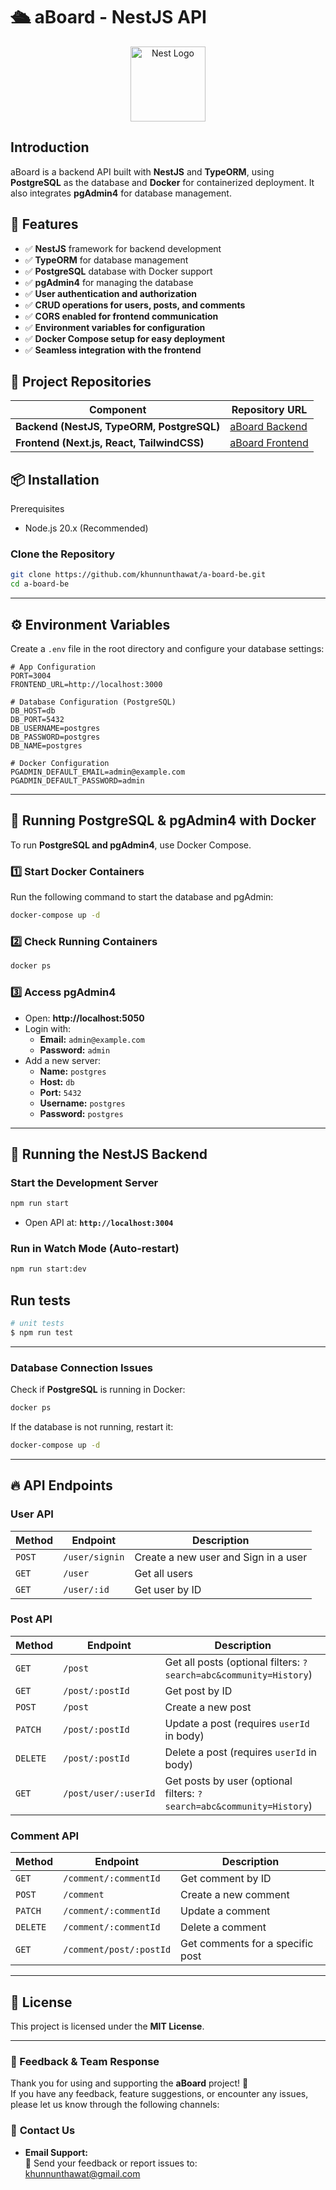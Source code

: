 # 🛳 aBoard - NestJS API

<p align="center">
  <a href="http://nestjs.com/" target="blank"><img src="https://nestjs.com/img/logo-small.svg" width="120" alt="Nest Logo" /></a>
</p>

## Introduction

aBoard is a backend API built with **NestJS** and **TypeORM**, using **PostgreSQL** as the database and **Docker** for containerized deployment. It also integrates **pgAdmin4** for database management.

## 📌 Features

- ✅ **NestJS** framework for backend development
- ✅ **TypeORM** for database management
- ✅ **PostgreSQL** database with Docker support
- ✅ **pgAdmin4** for managing the database
- ✅ **User authentication and authorization**
- ✅ **CRUD operations for users, posts, and comments**
- ✅ **CORS enabled for frontend communication**
- ✅ **Environment variables for configuration**
- ✅ **Docker Compose setup for easy deployment**
- ✅ **Seamless integration with the frontend**

## 🔗 Project Repositories

| Component                                  | Repository URL                                                |
| ------------------------------------------ | ------------------------------------------------------------- |
| **Backend (NestJS, TypeORM, PostgreSQL)**  | [aBoard Backend](https://github.com/khunnunthawat/a-board-be) |
| **Frontend (Next.js, React, TailwindCSS)** | [aBoard Frontend](https://github.com/khunnunthawat/a-board)   |

[circleci-image]: https://img.shields.io/circleci/build/github/nestjs/nest/master?token=abc123def456
[circleci-url]: https://circleci.com/gh/nestjs/nest

## 📦 Installation

Prerequisites

- Node.js 20.x (Recommended)

### **Clone the Repository**

```bash
git clone https://github.com/khunnunthawat/a-board-be.git
cd a-board-be
```

---

## ⚙️ Environment Variables

Create a `.env` file in the root directory and configure your database settings:

```env
# App Configuration
PORT=3004
FRONTEND_URL=http://localhost:3000

# Database Configuration (PostgreSQL)
DB_HOST=db
DB_PORT=5432
DB_USERNAME=postgres
DB_PASSWORD=postgres
DB_NAME=postgres

# Docker Configuration
PGADMIN_DEFAULT_EMAIL=admin@example.com
PGADMIN_DEFAULT_PASSWORD=admin
```

---

## 🐳 Running PostgreSQL & pgAdmin4 with Docker

To run **PostgreSQL and pgAdmin4**, use Docker Compose.

### **1️⃣ Start Docker Containers**

Run the following command to start the database and pgAdmin:

```bash
docker-compose up -d
```

### **2️⃣ Check Running Containers**

```bash
docker ps
```

### **3️⃣ Access pgAdmin4**

- Open: **http://localhost:5050**
- Login with:
  - **Email:** `admin@example.com`
  - **Password:** `admin`
- Add a new server:
  - **Name:** `postgres`
  - **Host:** `db`
  - **Port:** `5432`
  - **Username:** `postgres`
  - **Password:** `postgres`

---

## 🚀 Running the NestJS Backend

### **Start the Development Server**

```bash
npm run start
```

- Open API at: **`http://localhost:3004`**

### **Run in Watch Mode (Auto-restart)**

```bash
npm run start:dev
```

## Run tests

```bash
# unit tests
$ npm run test
```

---

### **Database Connection Issues**

Check if **PostgreSQL** is running in Docker:

```bash
docker ps
```

If the database is not running, restart it:

```bash
docker-compose up -d
```

---

## 🔥 API Endpoints

### **User API**

| Method | Endpoint       | Description                          |
| ------ | -------------- | ------------------------------------ |
| `POST` | `/user/signin` | Create a new user and Sign in a user |
| `GET`  | `/user`        | Get all users                        |
| `GET`  | `/user/:id`    | Get user by ID                       |

### **Post API**

| Method   | Endpoint             | Description                                                           |
| -------- | -------------------- | --------------------------------------------------------------------- |
| `GET`    | `/post`              | Get all posts (optional filters: `?search=abc&community=History`)     |
| `GET`    | `/post/:postId`      | Get post by ID                                                        |
| `POST`   | `/post`              | Create a new post                                                     |
| `PATCH`  | `/post/:postId`      | Update a post (requires `userId` in body)                             |
| `DELETE` | `/post/:postId`      | Delete a post (requires `userId` in body)                             |
| `GET`    | `/post/user/:userId` | Get posts by user (optional filters: `?search=abc&community=History`) |

### **Comment API**

| Method   | Endpoint                | Description                      |
| -------- | ----------------------- | -------------------------------- |
| `GET`    | `/comment/:commentId`   | Get comment by ID                |
| `POST`   | `/comment`              | Create a new comment             |
| `PATCH`  | `/comment/:commentId`   | Update a comment                 |
| `DELETE` | `/comment/:commentId`   | Delete a comment                 |
| `GET`    | `/comment/post/:postId` | Get comments for a specific post |

---

## 📜 License

This project is licensed under the **MIT License**.

---

### **📌 Feedback & Team Response**

Thank you for using and supporting the **aBoard** project! 🚀  
If you have any feedback, feature suggestions, or encounter any issues, please let us know through the following channels:

### 📩 **Contact Us**

- **Email Support:**  
  📧 Send your feedback or report issues to:  
  [khunnunthawat@gmail.com](mailto:khunnunthawat@gmail.com)
